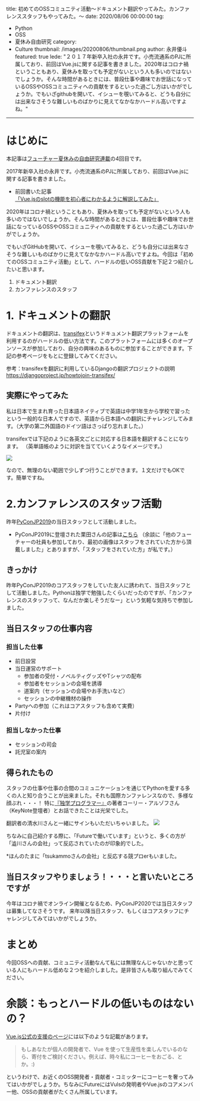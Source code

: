 title: 初めてのOSSコミュニティ活動〜ドキュメント翻訳やってみた。カンファレンススタッフもやってみた。〜
date: 2020/08/06 00:00:00
tag:
  - Python
  - OSS
  - 夏休み自由研究
category:
  - Culture
thumbnail: /images/20200806/thumbnail.png
author: 永井優斗
featured: true
lede: "２０１７年新卒入社の永井です。小売流通系のPJに所属しており、前回はVue.jsに関する記事を書きました。2020年はコロナ禍ということもあり、夏休みを取っても予定がないという人も多いのではないでしょうか。そんな時間があるときには、普段仕事や趣味でお世話になっているOSSやOSSコミュニティへの貢献をするといった過ごし方はいかがでしょうか。でもいざgithubを開いて、イシューを覗いてみると、どうも自分には出来なさそうな難しいものばかりに見えてなかなかハードル高いですよね。"
---

# はじめに

本記事は[フューチャー夏休みの自由研究連載](https://future-architect.github.io/articles/20200726/)の4回目です。

2017年新卒入社の永井です。小売流通系のPJに所属しており、前回はVue.jsに関する記事を書きました。

* 前回書いた記事[「Vue.jsのslotの機能を初心者にわかるように解説してみた」](https://future-architect.github.io/articles/20200428/)

2020年はコロナ禍ということもあり、夏休みを取っても予定がないという人も多いのではないでしょうか。そんな時間があるときには、普段仕事や趣味でお世話になっているOSSやOSSコミュニティへの貢献をするといった過ごし方はいかがでしょうか。

でもいざGitHubを開いて、イシューを覗いてみると、どうも自分には出来なさそうな難しいものばかりに見えてなかなかハードル高いですよね。今回は「初めてのOSSコミュニティ活動」として、ハードルの低いOSS貢献を下記２つ紹介したいと思います。

1. ドキュメント翻訳
2. カンファレンスのスタッフ

# 1. ドキュメントの翻訳
ドキュメントの翻訳は、[transifex](https://www.transifex.com/)というドキュメント翻訳プラットフォームを利用するのがハードルの低い方法です。このプラットフォームには多くのオープンソースが参加しており、自分の興味のあるものに参加することができます。下記の参考ページをもとに登録してみてください。

参考：transifexを翻訳に利用しているDjangoの翻訳プロジェクトの説明
https://djangoproject.jp/howtojoin-transifex/

## 実際にやってみた

私は日本で生まれ育った日本語ネイティブで英語は中学1年生から学校で習ったという一般的な日本人ですので、英語から日本語への翻訳にチャレンジしてみます。（大学の第二外国語のドイツ語はさっぱり忘れました。）

transifexでは下記のように各英文ごとに対応する日本語を翻訳することになります。
（英単語帳のように対訳を当てていくようなイメージです。）

<img src="/images/20200806/スクリーンショット 2020-08-05 20.48.15.png">

なので、無理のない範囲で少しずつ行うことができます。１文だけでもOKです。簡単ですね。


# 2.カンファレンスのスタッフ活動

昨年[PyConJP2019](https://pycon.jp/2019/)の当日スタッフとして活動しました。

* PyConJP2019に登壇された栗田さんの記事は[こちら](https://future-architect.github.io/articles/20200422/)
（余談に「他のフューチャーの社員も参加しており、最初の画像はスタッフをされていた方から頂戴しました」とありますが、「スタッフをされていた方」が私です。）

## きっかけ

昨年PyConJP2019のコアスタッフをしていた友人に誘われて、当日スタッフとして活動しました。Pythonは独学で勉強したくらいだったのですが、「カンファレンスのスタッフって、なんだか楽しそうだなー」という気軽な気持ちで参加しました。

##  当日スタッフの仕事内容

### 担当した仕事

- 前日設営
- 当日運営のサポート
    - 参加者の受付・ノベルティグッズやTシャツの配布
    - 参加者をセッションの会場を誘導
    - 道案内（セッションの会場やお手洗いなど）
    - セッションの中継機材の操作
- Partyへの参加（これはコアスタッフも含めて実費）
- 片付け

### 担当しなかった仕事

- セッションの司会
- 託児室の案内

## 得られたもの

スタッフの仕事や仕事の合間のコミュニケーションを通じてPythonを愛する多くの人と知り合うことが出来ました。それも国際カンファレンスなので、多様な顔ぶれ・・・！
特に[『独学プログラマー』](https://www.amazon.co.jp/dp/4822292274)の著者コーリー・アルゾフさん（KeyNote登壇者）とお話できたことは光栄でした。

翻訳者の清水川さんと一緒にサインもいただいちゃいました。
![](/images/20200806/IMG_20200805_203949.jpg)


ちなみに自己紹介する際に、「Futureで働いています」というと、多くの方が「澁川さんの会社」って反応されていたのが印象的でした。

*ほんのたまに「tsukammoさんの会社」と反応する競プロerもいました。

## 当日スタッフやりましょう！・・・と言いたいところですが

今年はコロナ禍でオンライン開催となるため、PyConJP2020では当日スタッフは募集してなさそうです。
来年以降当日スタッフ、もしくはコアスタッフにチャレンジしてみてはいかがでしょうか。

# まとめ

今回OSSへの貢献、コミュニティ活動なんて私には無理なんじゃないかと思っている人にもハードル低めな２つを紹介しました。是非皆さんも取り組んでみてください。

# 余談：もっとハードルの低いものはないの？

[Vue.js公式の支援のページ](https://jp.vuejs.org/support-vuejs/)には以下のような記載があります。
>もしあなたが個人の開発者で、Vue を使って生産性を楽しんでいるのなら、寄付をご検討ください。例えば、時々私にコーヒーをおごる、とか。:)

というわけで、お近くのOSS開発者・貢献者・コミッターにコーヒーを奢ってみてはいかがでしょうか。ちなみにFutureにはVulsの発明者やVue.jsのコアメンバー他、OSSの貢献者がたくさん所属しています。
